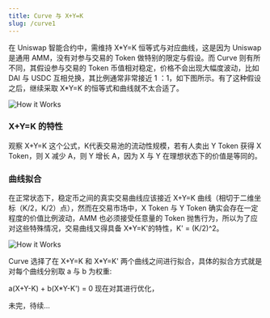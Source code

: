 ```yaml
---
title: Curve 与 X+Y=K
slug: /curve1
---
```


在 Uniswap 智能合约中，需维持 X\*Y=K 恒等式与对应曲线，这是因为 Uniswap 是通用 AMM，没有对参与交易的 Token 做特别的限定与假设。而 Curve 则有所不同，其假设参与交易的 Token 币值相对稳定，价格不会出现大幅度波动，比如 DAI 与 USDC 互相兑换，其比例通常非常接近 1 ：1，如下图所示。有了这种假设之后，继续采取 X\*Y=K 的恒等式和曲线就不太合适了。

<img src="../picture/curve-dai-usdc.png" alt="How it Works" />

### X+Y=K 的特性
观察 X+Y=K 这个公式，K代表交易池的流动性规模，若有人卖出 Y Token 获得 X Token，则 X 减少 A，则 Y 增长 A，因为 X 与 Y 在理想状态下的价值是等同的。

### 曲线拟合
在正常状态下，稳定币之间的真实交易曲线应该接近 X+Y=K 曲线（相切于二维坐标（K/2，K/2）点），然而在交易市场中，X Token 与 Y Token 确实会存在一定程度的价值比例波动，AMM 也必须接受任意量的 Token 抛售行为，所以为了应对这些特殊情况，交易曲线又得具备 X\*Y=K'的特性，K' = (K/2)^2。

<img src="../picture/curve-coordinate.png" alt="How it Works" />

Curve 选择了在 X+Y=K 和 X\*Y=K' 两个曲线之间进行拟合，具体的拟合方式就是对每个曲线分别取 a 与 b 为权重:

a(X+Y-K) + b(X*Y-K') = 0 现在对其进行优化，

未完，待续...

